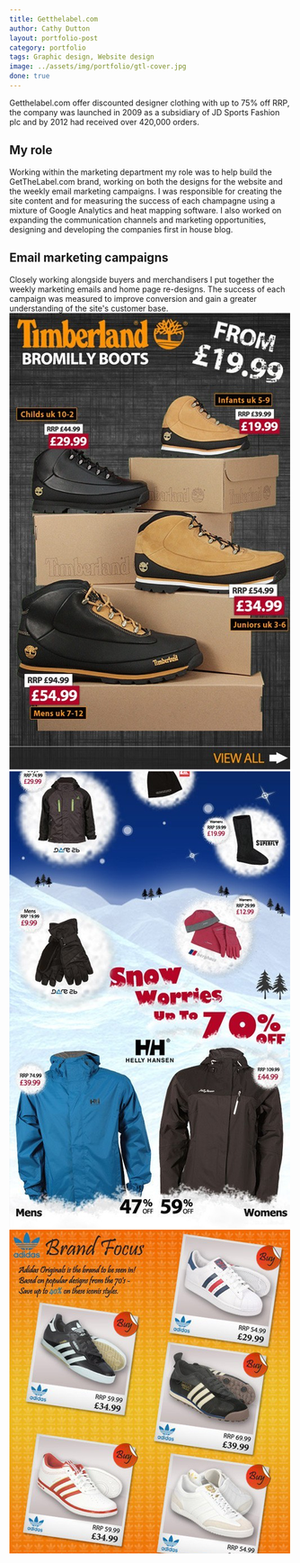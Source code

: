```yaml
---
title: Getthelabel.com
author: Cathy Dutton
layout: portfolio-post
category: portfolio
tags: Graphic design, Website design
image: ../assets/img/portfolio/gtl-cover.jpg
done: true
---
```


<p class="highlight-quote">Getthelabel.com offer discounted designer clothing with up to 75% off RRP, the company was launched in 2009 as a subsidiary of JD Sports Fashion plc and by 2012 had received over 420,000 orders.</p>

<h2 class="heading">My role</h2>
 Working within the marketing department my role was to help build the GetTheLabel.com brand, working on both the designs for the website and the weekly email marketing campaigns. I was responsible for creating the site content and for measuring the success of each champagne using a mixture of Google Analytics and heat mapping software. 
 I also worked on expanding the communication channels and marketing opportunities, designing and developing the companies first in house blog.


<h2 class="heading">Email marketing campaigns</h2>
Closely working alongside buyers and merchandisers I put together the weekly marketing emails and home page re-designs. The success of each campaign was measured to improve conversion and gain a greater understanding of the site's customer base. 




<section class="portfolio-images">
<div class="portfolio-piece-wrapper">
    <div class="portfolio-piece">
        <img src="../assets/img/portfolio/get-the-label/gtl-one.jpg" class="portfolio-piece__img"  alt="#">
    </div>
</div>
<div class="portfolio-piece-wrapper">
    <div class="portfolio-piece">
        <img src="../assets/img/portfolio/get-the-label/gtl-two.jpg" class="portfolio-piece__img"  alt="#">
    </div>
</div>
</section>


<section class="portfolio-images">
    <div class="portfolio-piece-wrapper">
        <div class="portfolio-piece">
            <img src="../assets/img/portfolio/get-the-label/gtl-three.jpg" class="portfolio-piece__img"  alt="#">
        </div>
    </div>
    <!--<div class="portfolio-piece-wrapper">
        <div class="portfolio-piece">
            <img src="../assets/img/portfolio/get-the-label/gtl-four.jpg" class="portfolio-piece__img"  alt="#">
        </div>
    </div>-->
</section>
